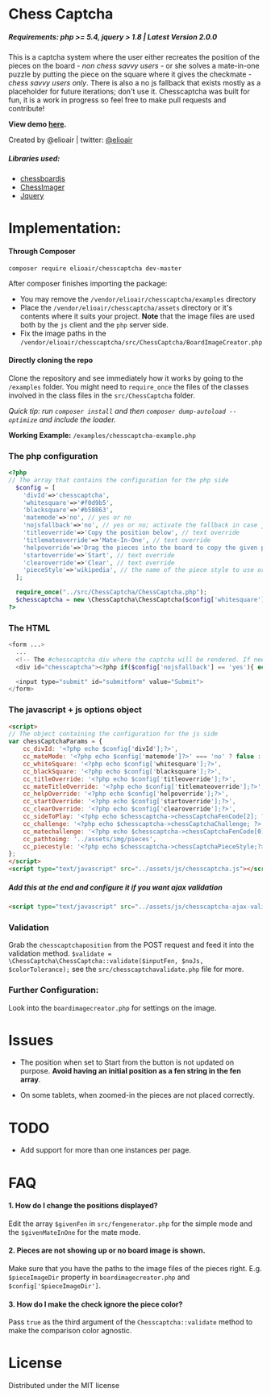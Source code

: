 Chess Captcha
===

##### Requirements: php >= 5.4, jquery > 1.8 | Latest Version 2.0.0

This is a captcha system where the user either recreates the position of the pieces on the board - *non chess savvy users* - or she solves a mate-in-one puzzle by putting the piece on the square where it gives the checkmate - *chess savvy users only*. There is also a no js fallback that exists mostly as a placeholder for future iterations; don't use it. Chesscaptcha was built for fun, it is a work in progress so feel free to make pull requests and contribute!

**View demo [here](http://elioair.github.io/chesscaptcha/).**

Created by @elioair | twitter: [@elioair](http://twitter.com/elioair)

##### Libraries used:
+ [chessboardjs](http://chessboardjs.com/)
+ [ChessImager](https://code.google.com/p/chessimager/)
+ [Jquery](http://jquery.com)


Implementation:
===

#### Through Composer
```
composer require elioair/chesscaptcha dev-master
```
After composer finishes importing the package:
+ You may remove the `/vendor/elioair/chesscaptcha/examples` directory
+ Place the `/vendor/elioair/chesscaptcha/assets` directory or it's contents where it suits your project. **Note** that the image files are used both by the `js` client and the `php` server side.
+ Fix the image paths in the `/vendor/elioair/chesscaptcha/src/ChessCaptcha/BoardImageCreator.php`

#### Directly cloning the repo 
Clone the repository and see immediately how it works by going to the `/examples` folder. You might need to `require_once` the files of the classes involved in the class files in the `src/ChessCaptcha` folder.

*Quick tip: run `composer install` and then `composer dump-autoload --optimize` and include the loader.*

**Working Example:** `/examples/chesscaptcha-example.php`

### The php configuration

```php
<?php
// The array that contains the configuration for the php side
  $config = [
    'divId'=>'chesscaptcha',
    'whitesquare'=>'#f0d9b5',
    'blacksquare'=>'#b58863',
    'matemode'=>'no', // yes or no
    'nojsfallback'=>'no', // yes or no; activate the fallback in case js is disabled
    'titleoverride'=>'Copy the position below', // text override
    'titlemateoverride'=>'Mate-In-One', // text override
    'helpoverride'=>'Drag the pieces into the board to copy the given position. To remove a piece drag it out of the board.', // text override
    'startoverride'=>'Start', // text override
    'clearoverride'=>'Clear', // text override
    'pieceStyle'=>'wikipedia', // the name of the piece style to use or 'random', default is 'wikipedia'
  ];

  require_once("../src/ChessCaptcha/ChessCaptcha.php");
  $chesscaptcha = new \ChessCaptcha\ChessCaptcha($config['whitesquare'], $config['blacksquare'], $config['matemode'], $config['nojsfallback'], $config['pieceStyle']);
?>
```

### The HTML
```php
<form ...>
  ...
  <!-- The #chesscaptcha div where the captcha will be rendered. If needed you can change the # in the $config array -->
  <div id="chesscaptcha"><?php if($config['nojsfallback'] == 'yes'){ echo $chesscaptcha->noJsHtml($config['pieceImages']);}?></div>

  <input type="submit" id="submitform" value="Submit">
</form>
```

### The javascript + js options object
```html
<script>
// The object containing the configuration for the js side
var chessCaptchaParams = {
    cc_divId: '<?php echo $config['divId'];?>',
    cc_mateMode: '<?php echo $config['matemode']?>' === 'no' ? false : true,
    cc_whiteSquare: '<?php echo $config['whitesquare'];?>',
    cc_blackSquare: '<?php echo $config['blacksquare'];?>',
    cc_titleOverride: '<?php echo $config['titleoverride'];?>',
    cc_mateTitleOverride: '<?php echo $config['titlemateoverride'];?>',
    cc_helpOverride: '<?php echo $config['helpoverride'];?>',
    cc_startOverride: '<?php echo $config['startoverride'];?>',
    cc_clearOverride: '<?php echo $config['clearoverride'];?>',
    cc_sideToPlay: '<?php echo $chesscaptcha->chessCaptchaFenCode[2]; ?>',
    cc_challenge: '<?php echo $chesscaptcha->chessCaptchaChallenge; ?>',  // The image of the position
    cc_matechallenge: '<?php echo $chesscaptcha->chessCaptchaFenCode[0];?>',  // The fen code of matemode position
    cc_pathtoimg: '../assets/img/pieces',
    cc_piecestyle: '<?php echo $chesscaptcha->chessCaptchaPieceStyle;?>',
};
</script>
<script type="text/javascript" src="../assets/js/chesscaptcha.js"></script>
```

##### Add this at the end and configure it if you want ajax validation

```html
<script type="text/javascript" src="../assets/js/chesscaptcha-ajax-validation.js"></script>
```

### Validation
Grab the `chesscaptchaposition` from the POST request and feed it into the validation method. `$validate = \ChessCaptcha\ChessCaptcha::validate($inputFen, $noJs, $colorTolerance);` see the `src/chesscaptchavalidate.php` file for more.

### Further Configuration:
Look into the `boardimagecreator.php` for settings on the image.

Issues
===
+ The position when set to Start from the button is not updated on purpose. **Avoid having an initial position as a fen string in the fen array**.

+ On some tablets, when zoomed-in the pieces are not placed correctly.

TODO
===
+ Add support for more than one instances per page.

FAQ
===
#### 1. How do I change the positions displayed?
Edit the array `$givenFen` in `src/fengenerator.php` for the simple mode and the `$givenMateInOne` for the mate mode.
#### 2. Pieces are not showing up or no board image is shown.
Make sure that you have the paths to the image files of the pieces right. E.g. `$pieceImageDir` property in `boardimagecreator.php` and `$config['$pieceImageDir']`.
#### 3. How do I make the check ignore the piece color?
Pass `true` as the third argument of the `Chesscaptcha::validate` method to make the comparison color agnostic.

License
===
Distributed under the MIT license
